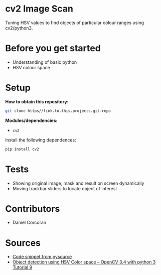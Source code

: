# cv2 Image Scan
Tuning HSV values to find objects of particular colour ranges using cv2/python3.

# Before you get started
- Understanding of basic python
- HSV colour space

# Setup
**How to obtain this repository:**
```sh
git clone https//link.to.this.projects.git-repo
```
**Modules/dependencies:**
- `cv2`

Install the following dependences:
```sh
pip install cv2
```

# Tests
- Showing original image, mask and result on screen dynamically
- Moving trackbar sliders to locate object of interest

# Contributors
- Daniel Corcoran

# Sources
- [Code snippet from pysource](https://pysource.com/2018/01/31/object-detection-using-hsv-color-space-opencv-3-4-with-python-3-tutorial-9/)
- [Object detection using HSV Color space – OpenCV 3.4 with python 3 Tutorial 9](https://www.youtube.com/watch?v=SJCu1d4xakQ)